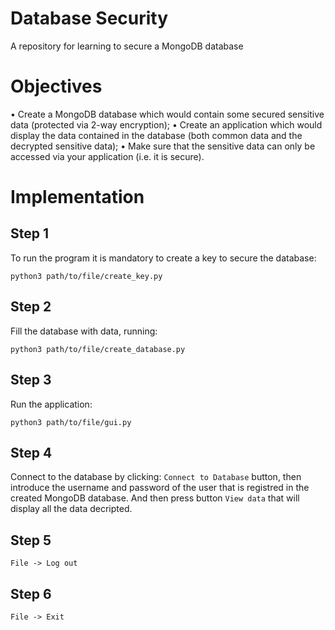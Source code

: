 # Database Security
A repository for learning to secure a MongoDB database

# Objectives
• Create a MongoDB database which would contain some secured sensitive data (protected
via 2-way encryption);
• Create an application which would display the data contained in the database (both
common data and the decrypted sensitive data);
• Make sure that the sensitive data can only be accessed via your application (i.e. it is
secure).

# Implementation

## Step 1
To run the program it is mandatory to create a key to secure the database:
```
python3 path/to/file/create_key.py
```

## Step 2
Fill the database with data, running:
```
python3 path/to/file/create_database.py
```
## Step 3
Run the application:
```
python3 path/to/file/gui.py
```
## Step 4
Connect to the database by clicking: `Connect to Database` button, then introduce the username and password of the user that is registred in the created MongoDB database. And then press button `View data` that will display all the data decripted.

## Step 5 
`File -> Log out`

## Step 6
`File -> Exit`